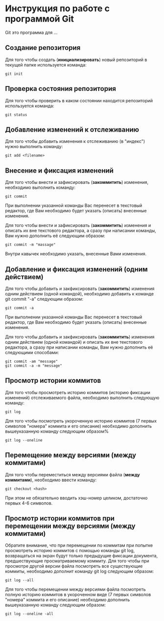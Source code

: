# Инструкция по работе с программой Git

Git это программа для ...

## Создание репозитория

Для того чтобы создать (**инициализировать**) новый репозиторий в текущей папке используется команда:

    git init

## Проверка состояния репозитория

Для того чтобы проверить в каком состоянии находится репозиторий используется команда:
    
    git status

## Добавление изменений к отслеживанию

Для того чтобы добавить изменения к отслеживанию (в "индекс") нужно выполнить команду:

    git add <filename>

## Внесение и фиксация изменений

Для того чтобы внести и зафиксировать (**закоммитить**) изменения, необходимо выполнить команду:

    git commit

При выполнении указанной команды Вас перенесет в текстовый редактор, где Вам необходимо будет указать (описать) внесенные изменения.

Для того чтобы внести и зафиксировать (**закоммитить**) изменения и описать их вне текстового редактора, а сразу при написании команды, Вам нужно дополнить её следующим образом:

    git commit -m "massage"

Внутри кавычек необходимо указать, внесенные Вами изменения.

## Добавление и фиксация изменений (одним действием)

Для того чтобы добавить и закфиксировать (**закоммитить**) изменения одним действием (одной командой), необходимо добавить к команде git commit "-a" следующим образом:

    git commit -a

При выполнении указанной команды Вас перенесет в текстовый редактор, где Вам необходимо будет указать (описать) внесенные изменения.

Для того чтобы добавить и закфиксировать (**закоммитить**) изменения одним действием (одной командой) и описать их вне текстового редактора, а сразу при написании команды, Вам нужно дополнить её следующими способами:

    git commit -am "message"
    git commit -a -m "message"

## Просмотр истории коммитов

Для того чтобы просмотреть историю коммитов (историю фиксации изменений) отслеживаемого файла, необходимо выполнить следующую команду:

    git log

Для того чтобы посмотреть укороченную историю коммитов (7 первых символов "номера" коммита и его описание) необходимо дополнить вышеуказанную команду следующим образом%

    git log --oneline

## Перемещение между версиями (между коммитами)

Для того чтобы переместиться между версиями файла (**между коммитами**), необходимо ввести команду:

    git checkout <hash>

При этом не обязательно вводить хэш-номер целиком, достаточно первых 4-6 символов.

## Просмотр истории коммитов при перемещении между версиями (между коммитами)

Обратите внимание, что при перемещении по коммитам при попытке просмотреть историю коммитов с помощью команды git log, возвращаться на экран будут только предыдущие фиксации документа, предшествующие просматриваемому коммиту.
Для того чтобы при просмотре другой версии файла посмотреть все существующие коммиты, необходимо дополнит команду git log следующим образом:

    git log --all

Для того чтобы перемещении между версиями файла посмотреть полную историю коммитов в укороченном виде (7 первых символов "номера" коммита и его описание) необходимо дополнить вышеуказанную команду следующим образом:
    
    git log --oneline -all